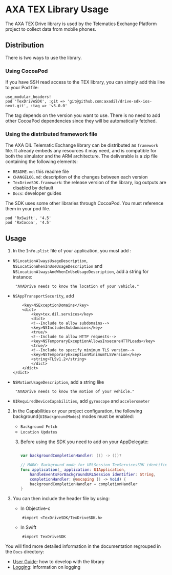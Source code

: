 # AXA TEX Library Usage

The AXA TEX Drive library is used by the Telematics Exchange Platform project to
collect data from mobile phones.

## Distribution

There is two ways to use the library.

### Using CocoaPod

If you have SSH read access to the TEX library, you can simply add this line to your Pod file:
    
    use_modular_headers!
    pod 'TexDriveSDK', :git => 'git@github.com:axadil/drive-sdk-ios-next.git', :tag => 'v3.0.0'

The tag depends on the version you want to use. There is no need to add other
CocoaPod dependencies since they will be automatically fetched.

### Using the distributed framework file

The AXA DIL Telematic Exchange library can be distributed as `framework` file.
It already embeds any resources it may need, and is compatible for both the
simulator and the ARM architecture. The deliverable is a zip file containing the
following elements:

- `README.md`: this readme file
- `CHANGELOG.md`: description of the changes between each version
- `TexDriveSDK.framework`: the release version of the library, log outputs are disabled by default
- `Docs`: developer guides

The SDK uses some other libraries through CocoaPod. You must reference them in
your pod file.

```
pod 'RxSwift', '4.5'
pod 'RxCocoa', '4.5'
```

## Usage

1. In the `Info.plist` file of your application, you must add :
-  `NSLocationAlwaysUsageDescription`, `NSLocationWhenInUseUsageDescription` and `NSLocationAlwaysAndWhenInUseUsageDescription`, add a string for instance:

        "AXADrive needs to know the location of your vehicle."
 - `NSAppTransportSecurity`, add

    ```<dict>
        <key>NSExceptionDomains</key>
        <dict>
            <key>tex.dil.services</key>
            <dict>
            <!--Include to allow subdomains-->
            <key>NSIncludesSubdomains</key>
            <true/>
            <!--Include to allow HTTP requests-->
            <key>NSTemporaryExceptionAllowsInsecureHTTPLoads</key>
            <true/>
            <!--Include to specify minimum TLS version-->
            <key>NSTemporaryExceptionMinimumTLSVersion</key>
            <string>TLSv1.2</string>
            </dict>
        </dict>
    </dict>
 
 - `NSMotionUsageDescription`, add a string like 
 
        "AXADrive needs to know the motion of your vehicle."
 - `UIRequiredDeviceCapabilities`, add   `gyroscope` and `accelerometer`

2. In the Capabilities or your project configuration, the following background(`UIBackgroundModes`) modes must be enabled:
    - `Background Fetch`
    - `Location Updates`
    3. Before using the SDK you need to add on your AppDelegate:
    
        ```Swift
        
        var backgroundCompletionHandler: (() -> ())?
        
        // MARK: Background mode for URLSession TexServicesSDK identifier: "TexSession"
        func application(_ application: UIApplication,
            handleEventsForBackgroundURLSession identifier: String,
            completionHandler: @escaping () -> Void) {
            backgroundCompletionHandler = completionHandler
        }

4. You can then include the header file by using:

    - In Objective-c
    ```
        #import <TexDriveSDK/TexDriveSDK.h>
    ```
    - In Swift
    ```
        #import TexDriveSDK
   ```
You will find more detailed information in the documentation regrouped in the `Docs` directory:

- [User Guide](./Docs/user-guide.md): how to develop with the library
- [Logging](./Docs/logging.md): information on logging
